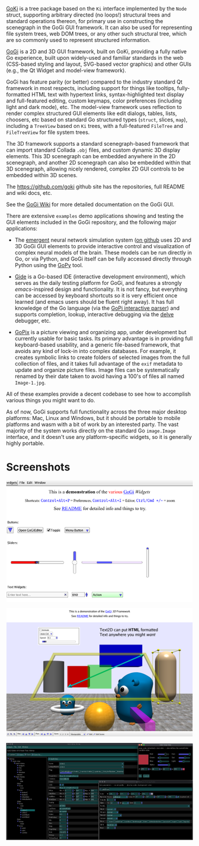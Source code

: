 [GoKi](https://github.com/goki/ki) is a tree package based on the `Ki` interface implemented by the `Node` struct, supporting arbitrary directed (no loops!) structural trees and standard operations thereon, for primary use in constructing the scenegraph in the GoGi GUI framework.  It can also be used for representing file system trees, web DOM trees, or any other such structural tree, which are so commonly used to represent structured information.

[GoGi](https://github.com/goki/gi) is a 2D and 3D GUI framework, built on GoKi, providing a fully native Go experience, built upon widely-used and familiar standards in the web (CSS-based styling and layout, SVG-based vector graphics) and other GUIs (e.g., the Qt Widget and model-view framework).

GoGi has feature parity (or better) compared to the industry standard Qt framework in most respects, including support for things like tooltips, fully-formatted HTML text with hypertext links, syntax-highlighted text display and full-featured editing, custom keymaps, color preferences (including light and dark mode), etc.  The model-view framework uses reflection to render complex structured GUI elements like edit dialogs, tables, lists, choosers, etc based on standard Go structured types (`struct`, slices, `map`), including a `TreeView` based on `Ki` trees, with a full-featured `FileTree` and `FileTreeView` for file system trees.

The 3D framework supports a standard scenegraph-based framework that can import standard Collada `.obj` files, and custom dynamic 3D display elements.  This 3D scenegraph can be embedded anywhere in the 2D scenegraph, and another 2D scenegraph can also be embedded within that 3D scenegraph, allowing nicely rendered, complex 2D GUI controls to be embedded within 3D scenes.

The https://github.com/goki github site has the repositories, full README and wiki docs, etc.

See the [GoGi Wiki](https://github.com/goki/gi/wiki) for more detailed documentation on the GoGi GUI.

There are extensive `examples` demo applications showing and testing the GUI elements included in the GoGi repository, and the following major applications:

* The [emergent](https://EmerSim.org) neural network simulation system ([on github](https://github.com/emer/emergent) uses 2D and 3D GoGi GUI elements to provide interactive control and visualization of complex neural models of the brain.  These models can be run directly in Go, or via Python, and GoGi itself can be fully accessed directly through Python using the [GoPy](https://github.com/go-python/gopy) tool.

* [Gide](https://github.com/gide) is a Go-based IDE (interactive development environment), which serves as the daily testing platform for GoGi, and features a strongly *emacs*-inspired design and functionality.  It is not fancy, but everything can be accessed by keyboard shortcuts so it is very efficient once learned (and emacs users should be fluent right away).  It has full knowledge of the Go language (via the [GoPi interactive parser](https://github.com/goki/pi)) and supports completion, lookup, interactive debugging via the [delve](https://github.com/go-delve/delve) debugger, etc.

* [GoPix](https://github.com/gopix) is a picture viewing and organizing app, under development but currently usable for basic tasks.  Its primary advantage is in providing full keyboard-based usability, and a generic file-based framework, that avoids any kind of lock-in into complex databases.  For example, it creates symbolic links to create folders of selected images from the full collection of files, and it takes full advantage of the `exif` metadata to update and organize picture files.  Image files can be systematically renamed by their date taken to avoid having a 100's of files all named `Image-1.jpg`.

All of these examples provide a decent codebase to see how to accomplish various things you might want to do.

As of now, GoGi supports full functionality across the three major desktop platforms: Mac, Linux and Windows, but it should be portable to mobile platforms and wasm with a bit of work by an interested party.  The vast majority of the system works directly on the standard Go `image.Image` interface, and it doesn't use any platform-specific widgets, so it is generally highly portable.

# Screenshots

![Screenshot of Widgets demo](/images/screenshot.png?raw=true "Screenshot of Widgets demo")

![Screenshot of Gi3D demo](/images/screenshot_gi3d.png?raw=true "Screenshot of Gi3D demo")

![Screenshot of GiEditor, Dark mode](/images/screenshot_dark.png?raw=true "Screenshot of GiEditor, Dark Mode")
